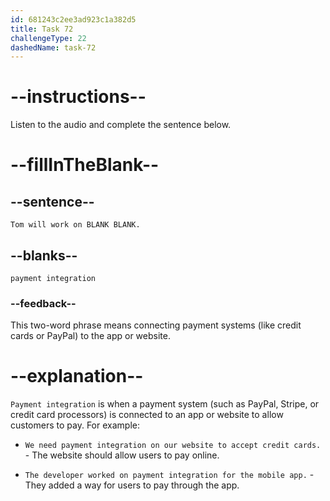 ```yaml
---
id: 681243c2ee3ad923c1a382d5
title: Task 72
challengeType: 22
dashedName: task-72
---
```


<!-- (Audio) Bob: Tom will work on payment integration. -->

# --instructions--

Listen to the audio and complete the sentence below.

# --fillInTheBlank--

## --sentence--

`Tom will work on BLANK BLANK.`

## --blanks--

`payment integration`

### --feedback--

This two-word phrase means connecting payment systems (like credit cards or PayPal) to the app or website.

# --explanation--

`Payment integration` is when a payment system (such as PayPal, Stripe, or credit card processors) is connected to an app or website to allow customers to pay. For example:

- `We need payment integration on our website to accept credit cards.` - The website should allow users to pay online.

- `The developer worked on payment integration for the mobile app.` - They added a way for users to pay through the app.
